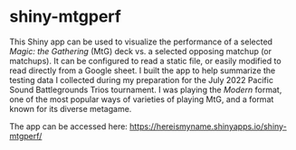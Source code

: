 # shiny-mtgperf

This Shiny app can be used to visualize the performance of a selected *Magic: the Gathering* (MtG) deck vs. a selected opposing matchup (or matchups). It can be configured to read a static file, or easily modified to read directly from a Google sheet. I built the app to help summarize the testing data I collected during my preparation for the July 2022 Pacific Sound Battlegrounds Trios tournament. I was playing the *Modern* format, one of the most popular ways of varieties of playing MtG, and a format known for its diverse metagame.

The app can be accessed here: https://hereismyname.shinyapps.io/shiny-mtgperf/
